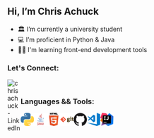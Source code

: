 ## Hi, I’m Chris Achuck
- 🏛️ I’m currently a university student
- 💻 I’m proficient in Python & Java 
- 👨‍💻 I'm learning front-end development tools

### Let's Connect:
[<img align="left" alt="chrisachuck - LinkedIn" width="30px" src="https://cdn.jsdelivr.net/npm/simple-icons@v3/icons/linkedin.svg" />][linkedin]
</br>
### Languages && Tools:
<img align="left" alt="Python" width="30px" src="https://github.com/cachuck/CS61BL-Personal/blob/08e4627508710597fec7d74299240156b9807fd0/pythonlogo.png" />
<img align="left" alt="Java" width="30px" src="https://github.com/cachuck/CS61BL-Personal/blob/08e4627508710597fec7d74299240156b9807fd0/javalogo.png" />
<img align="left" alt="HTML5" width="30px" src="https://raw.githubusercontent.com/github/explore/80688e429a7d4ef2fca1e82350fe8e3517d3494d/topics/html/html.png" />
<img align="left" alt="Git" width="30px" src="https://raw.githubusercontent.com/github/explore/80688e429a7d4ef2fca1e82350fe8e3517d3494d/topics/git/git.png" />
<img align="left" alt="GitHub" width="30px" src="https://raw.githubusercontent.com/github/explore/78df643247d429f6cc873026c0622819ad797942/topics/github/github.png" />
<img align="left" alt="Visual Studio Code" width="30px" src="https://raw.githubusercontent.com/github/explore/80688e429a7d4ef2fca1e82350fe8e3517d3494d/topics/visual-studio-code/visual-studio-code.png" />
<img align="left" alt="IntelliJ IDEA" width="30px" src="https://github.com/cachuck/CS61BL-Personal/blob/d89987765a003347922b8ce0afad8242798f9956/icon-intellij-idea.png" />

<!---
cachuck/cachuck is a ✨ special ✨ repository because its `README.md` (this file) appears on your GitHub profile.
You can click the Preview link to take a look at your changes.
--->
[linkedin]: https://www.linkedin.com/in/chrisachuck/
